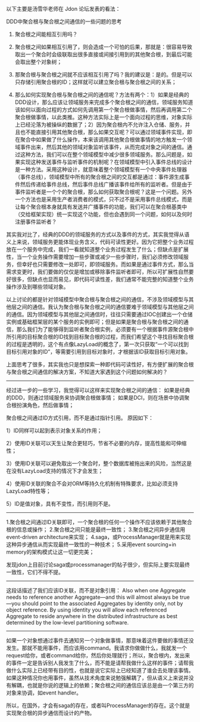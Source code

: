 
以下主要是汤雪华老师在 Jdon 论坛发表的看法：

DDD中聚合根与聚合根之间通信的一些问题的思考

1. 聚合根之间能相互引用吗？

2. 聚合根之间如果相互引用了，则会造成一个可怕的后果，那就是：很容易导致取出一个聚合时会级联取出很多直接或间接引用到的其他聚合根，到最后可能会取出整个对象树；

3. 那聚合根与聚合根之间就不应该相互引用了吗？我的建议是：是的。但是可以只存储引用聚合根的ID；这样就可以建立聚合根与聚合根之间的关系；

4. 那么如何实现聚合根与聚合根之间的通信呢？方法有两个：1）如果是经典的DDD设计，那么应该让领域服务来完成多个聚合根之间的通信，领域服务知道该如何以面向过程的方式如何先调用第一个聚合根做事情，然后再调用第二个聚合根做事情，以此类推。这种方法实际上是一个面向过程的思维，对象实际上已经沦落为被操纵的数据了；2）因为聚合根内不允许注入仓储、服务，并且也不能直接引用其他聚合根，那么如果交互呢？可以通过领域事件实现，即在聚合中如果做了什么操作，本来该调用其他聚合根做事情的地方触发一个领域事件出来，然后其他的领域对象监听该事件，从而完成对象之间的通信。通过这种方法，我们可以在整个领域模型中减少很多领域服务。那么问题是，如果实现这种发送事件与监听事件的机制呢？在领域模型中引入事件总线的设计是一种方法。采用这种设计，就意味着整个领域模型有一个中央事件处理器（事件总线），领域模型中所有的聚合根之间的交互都是通过：事件源生成事件然后传递给事件总线，然后事件总线广播该事件给所有的监听者。但是由于事件监听者是一个个的聚合根，那么如何获取聚合根呢？这是一个问题。另外一个方法也是采用生产者消费者的模式，只不过不是采用事件总线模式，而是让每个聚合根本身就具有发送并广播事件的功能，我们可以在聚合根基类中（交给框架实现）统一实现这个功能，但也会遇到同一个问题，如何以及何时注册事件监听者？


其实我对比了，经典的DDD的领域服务的方式以及事件的方式，其实我觉得从语义上来说，领域服务更能体现业务含义，代码可读性更好。因为它把整个业务过程放在一个服务中完成，我们一看就知道整个业务过程发生了什么；但缺点是扩展性，当一个业务操作需要增加一些步骤或减少一些步骤时，我们必须修改领域服务，但幸好也只需要修改一处即可，即领域服务。而如果是通过事件方式，那么当需求变更时，我们要做的仅仅是增加或移除事件监听者即可，所以可扩展性自然要好很多，但缺点也显而易见，即代码可读性差，我们通常不能完整的知道整个业务操作涉及到哪些领域对象。

以上讨论的都是针对领域模型中聚合根与聚合根之间的通信，不涉及领域模型与其他层之间的通信。我认为聚合根与聚合根之间的通信要难于领域模型与其他层之间的通信。因为领域模型与其他层之间通信时，往往只需要通过IOC创建出一个仓储实例或基础框架层的某个服务的实例即可；但是如果是聚合根与聚合根之间的通信，那么我们为了能够得到监听者聚合根实例，必须要有一个根据事件源聚合根中所引用的目标聚合根的ID找到目标聚合根的过程，而我们希望这个寻找目标聚合根的过程是透明的，这个有点像LazyLoad的概念了，第一次只获取“一个可以找到目标引用对象的ID”，等需要引用到目标对象时，才根据该ID获取目标引用对象。

上面思考了很多，其实我也只是想探索一种即代码可读性好，有方便扩展的聚合根与聚合根之间通信的解决方案，不知道大家遇到这个问题如何解决的？

-----

经过进一步的一些学习，我觉得可以这样来实现聚合根之间的通信：
如果是经典的DDD，则通过领域服务来协调聚合根做事情；
如果是DCI，则在场景中协调聚合根扮演角色，然后做事情；

聚合根之间通过ID方式引用，而不是通过指针引用。
原因如下：

1）ID同样可以起到表示对象关系的作用；

2）使用ID关联可以天生让聚合更轻巧，节省不必要的内存，提高性能和可伸缩性；

3）使用ID关联可以避免取出一个聚合时，整个数据库被拖出来的风险，当然这是在没有LazyLoad支持的情况下才会发生；

4）使用ID关联的聚合不会对ORM等持久化机制有特殊要求，比如必须支持LazyLoad特性等；

5）ID是值对象，具有不变性，而引用则不是。

-----

1.聚合根之间通过ID关联即可，一个聚合根的任何一个操作不应该依赖于其他聚合根的信息或操作；
2.聚合根之间只能是最终一致性；
3.聚合根之间异步通信用event-driven architecture来实现；
4.saga，或ProcessManager就是用来实现这种异步通信从而实现最终一致性的一种技术；
5.采用event sourcing+in memory的架构模式让这一切更完美；

发现jdon上目前讨论saga或processmanager的帖子很少，但实际上要实现最终一致性，它们不得不提。

----

这段话描述了我们应该ID关联，而不是对象引用：
Also when one Aggregate needs to reference another Aggregate—and this will almost always be true—you should point to the associated Aggregates by identity only, not by object reference. By using identity you will allow each referenced Aggregate to reside anywhere in the distributed infrastructure as best determined by the low-level partitioning software.

-----

如果一个对象想通过事件去通知另一个对象做事情，那意味着这件要做的事情还没发生。那就不能用事件，而应该用command。我请求你做做什么，我就发一个request给你，或者command给你，然后你处理就行；所以，聚合根内，发出来的事件一定是告诉别人我发生了什么，而不能是请帮我做什么这样的事件；请帮我做什么实际上已经带有目的性，也就是说它实际上已经知道了谁会去处理该事情。如果这种情况你也用事件，虽然从技术角度来说勉强解耦了，但从语义上来说并没有解耦，也就是你说的逻辑上的依赖；聚合根之间的通信应该总是由一个第三方的对象来协调，如event handler。

所以，在国外，才会有saga的存在，或者叫ProcessManager的存在。这个就是实现聚合根的异步通信而设计的产物。
